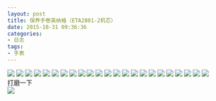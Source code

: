 ```yaml
---
layout: post
title: 保养手卷英纳格（ETA2801-2机芯）
date: 2015-10-31 09:36:36
categories:
- 日志
tags:
- 手表
---
```


![](http://i1328.photobucket.com/albums/w532/xwlogic/IMG_4324_zpsyiysvi8w.jpg)
![](http://i1328.photobucket.com/albums/w532/xwlogic/IMG_4325_zpshraa0cvv.jpg)
![](http://i1328.photobucket.com/albums/w532/xwlogic/IMG_4327_zpsfn9zxryy.jpg)
![](http://i1328.photobucket.com/albums/w532/xwlogic/IMG_4328_zps7ywz3osl.jpg)
![](http://i1328.photobucket.com/albums/w532/xwlogic/IMG_4329_zpsc7ny7lrd.jpg)
![](http://i1328.photobucket.com/albums/w532/xwlogic/IMG_4331_zpspaybndwz.jpg)
![](http://i1328.photobucket.com/albums/w532/xwlogic/IMG_4332_zpsenzs5mjd.jpg)
![](http://i1328.photobucket.com/albums/w532/xwlogic/IMG_4333_zpsjlx8ddu7.jpg)
![](http://i1328.photobucket.com/albums/w532/xwlogic/IMG_4334_zpsujaydfjt.jpg)
![](http://i1328.photobucket.com/albums/w532/xwlogic/IMG_4336_zps8bzhklse.jpg)
![](http://i1328.photobucket.com/albums/w532/xwlogic/IMG_4338_zpsg9cmx2tr.jpg)
![](http://i1328.photobucket.com/albums/w532/xwlogic/IMG_4343_zpsgrr44djn.jpg)
![](http://i1328.photobucket.com/albums/w532/xwlogic/IMG_4344_zpsbfrxehfg.jpg)
![](http://i1328.photobucket.com/albums/w532/xwlogic/IMG_4346_zps8ulk3nlr.jpg)
![](http://i1328.photobucket.com/albums/w532/xwlogic/IMG_4347_zpspfgnt6hz.jpg)
![](http://i1328.photobucket.com/albums/w532/xwlogic/IMG_4348_zpsudlugzrx.jpg)
![](http://i1328.photobucket.com/albums/w532/xwlogic/IMG_4350_zpssf7op05n.jpg)
![](http://i1328.photobucket.com/albums/w532/xwlogic/IMG_4351_zpsqisotho4.jpg)
![](http://i1328.photobucket.com/albums/w532/xwlogic/IMG_4352_zpsvqwje1dc.jpg)
![](http://i1328.photobucket.com/albums/w532/xwlogic/IMG_4353_zpspjv4scxi.jpg)
![](http://i1328.photobucket.com/albums/w532/xwlogic/IMG_4354_zpsm0oneqdv.jpg)
![](http://i1328.photobucket.com/albums/w532/xwlogic/IMG_4386_zpsg3efomy3.jpg)
![](http://i1328.photobucket.com/albums/w532/xwlogic/IMG_4388_zpsyx8qnzxd.jpg)    
打磨一下    
![](http://i1328.photobucket.com/albums/w532/xwlogic/IMG_4398_zpsiwm06brq.jpg)
